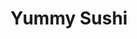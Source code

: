 ---
layout: place
title: Yummy Sushi
permalink: /new-jersey/robbinsville-twp/yummy-sushi.html
stateAbbr: NJ
stateName: New Jersey
cityName: Robbinsville Twp
seo:
  type: restaurant
  links: null
place_id: ChIJ54D3YrBfwYkRsO7c0HVKPOs
photos:
  - name: >-
      places/ChIJ54D3YrBfwYkRsO7c0HVKPOs/photos/AeeoHcJxVeDFqegHv-lNJDs3ZOdyH6UcFZjesvvtvK_zhy3c3ILwDbEdqxjzRBWP-Ys2r-XvOG_cvn7gcmicf6SToW1EhpSexckS7JqNn-HexVQ9z6h4o_lgr4MLgH6yd1Ly86S0na_gGLVsuuHpeGbdym3awF5EAW1B621hjQ4XOEYRalDJO_npDOju-CIA22rEBjjMjKnR46KqMQ-fk9PpE8QG-fPsojKnqejl93EB7L4f2X3CYJKkl4DkVh3kdIcXbn3Tm5k3FHvLPW75BqJWDghdhsVXJKEKcz6azjlFqEyXaQ
    widthPx: 3980
    heightPx: 2653
    authorAttributions:
      - displayName: Yummy Sushi
        uri: https://maps.google.com/maps/contrib/115194231284556208537
        photoUri: >-
          https://lh3.googleusercontent.com/a/ACg8ocJfspey4ga9qd3jCvpx5ESg3LLtx94UVOzauvHO5Mj_DiM-1A=s100-p-k-no-mo
    flagContentUri: >-
      https://www.google.com/local/imagery/report/?cb_client=maps_api_places.places_api&image_key=!1e10!2sAF1QipN2t_8eB2LE1Ga-j7QZIWxOs4PulgGy8QUc8E9h&hl=en-US
    googleMapsUri: >-
      https://www.google.com/maps/place//data=!3m4!1e2!3m2!1sAF1QipN2t_8eB2LE1Ga-j7QZIWxOs4PulgGy8QUc8E9h!2e10!4m2!3m1!1s0x89c15fb062f780e7:0xeb3c4a75d0dceeb0
  - name: >-
      places/ChIJ54D3YrBfwYkRsO7c0HVKPOs/photos/AeeoHcIMnbODi-_q9eS_IKEMWk8v-JF-RctXqWIgSJGKs79vxh1MPWICzbfxr4UvQMhZNN7-Mu5JlXmM2QsLTt4WORfDcIv9ia5Y5Ax7gX8hOQEmSG1s8CCt9VQ91zLUVi0iopLYOtdjs8pr8p5-2pVwWoxKdxA_g074ObagR85wZiU0laaRMpmp0gTJbbvJpEvmsT_-JwU_aB4XgPS9GsnBkuAxc0XUYMyHEaxYXWxQN_IlRaY5OglbLtkZk09VbpKbwKGx7VV6R5Xuxm48ks-izt7VNgRjTG5yA2cR3DhHVuXaiw
    widthPx: 4032
    heightPx: 2268
    authorAttributions:
      - displayName: Yummy Sushi
        uri: https://maps.google.com/maps/contrib/115194231284556208537
        photoUri: >-
          https://lh3.googleusercontent.com/a/ACg8ocJfspey4ga9qd3jCvpx5ESg3LLtx94UVOzauvHO5Mj_DiM-1A=s100-p-k-no-mo
    flagContentUri: >-
      https://www.google.com/local/imagery/report/?cb_client=maps_api_places.places_api&image_key=!1e10!2sAF1QipNkenuTV4pyeo7qhOnZplXXqBcrXj3qOwfsU1M9&hl=en-US
    googleMapsUri: >-
      https://www.google.com/maps/place//data=!3m4!1e2!3m2!1sAF1QipNkenuTV4pyeo7qhOnZplXXqBcrXj3qOwfsU1M9!2e10!4m2!3m1!1s0x89c15fb062f780e7:0xeb3c4a75d0dceeb0
  - name: >-
      places/ChIJ54D3YrBfwYkRsO7c0HVKPOs/photos/AeeoHcK_Bep6XCBE6M4_QC6yhYSFxOC1wczIOq8jbWR7NaMeihDNCHrDlbeD3FlGrMpbyzYBCx4CDmXSzbDUEmwb9k5e62oqwDtyD4a9G5Ov4ZL_XCBstJp4_tZL70Y_PgWvQ0CnM5-Mz1kZWeYprVk_mgp11QE52worN59IoDRyqgFUjQk4xIMtlHlJ9RzPSgQFesWjbFyRfAg6vaj8cyUqHVGNoelGvOS6yHGvOSTX8hHPUsapS48EmnUBGARgihyv9OcJhrTSsvPjngmhqWeZwIN8rInCgN3cZfwQZiGQRYGpbQ
    widthPx: 1337
    heightPx: 891
    authorAttributions:
      - displayName: Yummy Sushi
        uri: https://maps.google.com/maps/contrib/115194231284556208537
        photoUri: >-
          https://lh3.googleusercontent.com/a/ACg8ocJfspey4ga9qd3jCvpx5ESg3LLtx94UVOzauvHO5Mj_DiM-1A=s100-p-k-no-mo
    flagContentUri: >-
      https://www.google.com/local/imagery/report/?cb_client=maps_api_places.places_api&image_key=!1e10!2sAF1QipMGQwmjR7vdiFXKibwg5iDtc11PZJxf2l7D4SCb&hl=en-US
    googleMapsUri: >-
      https://www.google.com/maps/place//data=!3m4!1e2!3m2!1sAF1QipMGQwmjR7vdiFXKibwg5iDtc11PZJxf2l7D4SCb!2e10!4m2!3m1!1s0x89c15fb062f780e7:0xeb3c4a75d0dceeb0
  - name: >-
      places/ChIJ54D3YrBfwYkRsO7c0HVKPOs/photos/AeeoHcLbpSpvG34QqGEqUcRZdMcFK5K6nEPm11Zk3INco6IRy_N-sCMhewcYtz7fBue7CWdv1-MmxymGYrwNA5TepJ3mHTYc0MALimywWkGxqBDOkpdGyufA55xdMMETK8dPmIxkR47ZHYrlkF5XYLn3HeIxZwsybc23VlEo4hZyUZe5i9wtWG-H5YkowI3Re7BbL0t0Ip09Q9-1qMwaL53BHXeIEq-mEFvSJaEQNU8Zi2qIhhjxfybPhHF512VqkIW7Rrbg6O8lz56MRFrj4dyRPcWestIrrdR3dkZp9bCU2OZxna66i6jXymrxUD8rdmzjfDvREEdH0h78dTvMppHm-JwDofm6zilzpoBSTis99keWMqD-6i-N9J1bhqVUz2ROQG38gethJY-L_Ncwq0Te0IFcLpGdi4uFuTOI_6Cxk4S_lQ
    widthPx: 4000
    heightPx: 3000
    authorAttributions:
      - displayName: Jinia Haldar
        uri: https://maps.google.com/maps/contrib/111953855442085788098
        photoUri: >-
          https://lh3.googleusercontent.com/a-/ALV-UjUwjGcCGmbzRvoa6oA8BjEk7MQK8ZuHTTqaeYgz-We1zaN1fbde=s100-p-k-no-mo
    flagContentUri: >-
      https://www.google.com/local/imagery/report/?cb_client=maps_api_places.places_api&image_key=!1e10!2sCIHM0ogKEICAgICPiZrKOQ&hl=en-US
    googleMapsUri: >-
      https://www.google.com/maps/place//data=!3m4!1e2!3m2!1sCIHM0ogKEICAgICPiZrKOQ!2e10!4m2!3m1!1s0x89c15fb062f780e7:0xeb3c4a75d0dceeb0
  - name: >-
      places/ChIJ54D3YrBfwYkRsO7c0HVKPOs/photos/AeeoHcL6-VEXJsgs9fIQsVyu30WZryUB8sogFSEGfXRWkTJHz71np7fEUZ9PNYqwN5d2agAI5y6hDyecTXDMRwA0ATO7zk62ySF2JZvfs_ymjsK0XqeBoHUqHAAr7hXM-TAJXydt2b5T6MeT9ZY9l9wcgUw0pGR5zYcAaOgpPwRnCc0RocFrOxFa_EtEA2XvK2H6BAob7S7TmiMEp4HWUilZ69xOpMC3t-74h30HQr9O7_OyTHcJbrBt0PNPvMXCs3rN8JOGTwnlh3ZbtWXmw2AowOZsZLwB-0--B00hXy-qvGhyHFvYrHsanMOdYpmt9WzSfsMJxM1ISPKrooFU4sh2ou9V6C3Nkj19B_n3MfQ-XAjend9t8hiLYuWjAdviLfncd5eWmIuBxXii40O7JpTTtcyS8MbF_uTYu1x6nm_5NT4gFA
    widthPx: 4032
    heightPx: 2268
    authorAttributions:
      - displayName: David Chin
        uri: https://maps.google.com/maps/contrib/116514399856364603059
        photoUri: >-
          https://lh3.googleusercontent.com/a-/ALV-UjXgLrHa9etV38EkLX19Fc3Ize2MvY599OOC4NPcKL---OAfjbZCsQ=s100-p-k-no-mo
    flagContentUri: >-
      https://www.google.com/local/imagery/report/?cb_client=maps_api_places.places_api&image_key=!1e10!2sCIHM0ogKEICAgICTtoTdXw&hl=en-US
    googleMapsUri: >-
      https://www.google.com/maps/place//data=!3m4!1e2!3m2!1sCIHM0ogKEICAgICTtoTdXw!2e10!4m2!3m1!1s0x89c15fb062f780e7:0xeb3c4a75d0dceeb0
  - name: >-
      places/ChIJ54D3YrBfwYkRsO7c0HVKPOs/photos/AeeoHcLYXFR6we6ctBWIMUR9bC44w4tlX77ybI9UH7W6KZ4gVjK57gznyqPC2L5ry3mpcjV6roQZDTCZmkgKrifbfzxDVmvMf4Scc33P4wAN5htjOwvH4stfkbVJ2otIvJGwLlyLiM-m1yIFTgM3Zh96ENg_kj47De9YW5-Po5gGT33DgBVYeKKNP53OTCUuDGqoffq709L7cEaLmPAQXXObRXoZywLOgRAQ14RHPWpzy6UKdhNgk6DJSiRK9Ux4sexpVbXi-L8AUwnY1XJdwDL6fvOx-ORv6WOe32JBCDrw70KrawE-yS2y3tD6fe0r9ygzXHS2nR5VsQ6Cd7Bpqu81PhXiI3cGYiHSNl8PQ_kVZOjOOqGI-0VTxLY_-xIEniyNrIHv6TnHjvmdP-JfdOe3UHOIcRzhfQhpcnZDltWiCqo
    widthPx: 3942
    heightPx: 2528
    authorAttributions:
      - displayName: RGSOUNDF
        uri: https://maps.google.com/maps/contrib/118018842440519387422
        photoUri: >-
          https://lh3.googleusercontent.com/a-/ALV-UjVe43Hyx5OO7c6YRFHNTfOio9gE30CmmywPwoHh_ns-gCa4TbfkiA=s100-p-k-no-mo
    flagContentUri: >-
      https://www.google.com/local/imagery/report/?cb_client=maps_api_places.places_api&image_key=!1e10!2sCIHM0ogKEICAgICjn7f9Xg&hl=en-US
    googleMapsUri: >-
      https://www.google.com/maps/place//data=!3m4!1e2!3m2!1sCIHM0ogKEICAgICjn7f9Xg!2e10!4m2!3m1!1s0x89c15fb062f780e7:0xeb3c4a75d0dceeb0
  - name: >-
      places/ChIJ54D3YrBfwYkRsO7c0HVKPOs/photos/AeeoHcLEr6RyTMzN_dFTxjmtDHRN3lX8n44QSU1d4bWSqVmF2uKSuyO0Ct-nQPqe6KLPlALl9A_icXRVx30ZFCJP8T-O1Q8tg41IxBbV8bJufeYBv3VzEINNylYIM5HwlVanCFj7TZmVZispfroGVexAGEETmVQ0mpU4yW_Yqd3C_3-ZcAMCDly4iB7xGREbpIT2aJfWR-NGP8UrAtKOJFd7IAlwRLpt1I4KMD1EmnHBKyWjREQpYNaSwqhnb9ey_j3OnaeX5Uh0SVW2m0HjjX9KPRfjl9mtG4hhmYpARvRYYGjby7DBzffKAZslwbDzsrt_C_fAvBvdPJ2-puRpKXPIyxyFDWdzWgXPR3xiCPPqxt8btTxLV-oj1BZKlEi6id0Cz6X0d5Z8PkqM2tPxU5V-wAqVT10EZY7qVSkultsSA0MWdM8
    widthPx: 4032
    heightPx: 2268
    authorAttributions:
      - displayName: David Chin
        uri: https://maps.google.com/maps/contrib/116514399856364603059
        photoUri: >-
          https://lh3.googleusercontent.com/a-/ALV-UjXgLrHa9etV38EkLX19Fc3Ize2MvY599OOC4NPcKL---OAfjbZCsQ=s100-p-k-no-mo
    flagContentUri: >-
      https://www.google.com/local/imagery/report/?cb_client=maps_api_places.places_api&image_key=!1e10!2sCIHM0ogKEICAgICTtoTdnwE&hl=en-US
    googleMapsUri: >-
      https://www.google.com/maps/place//data=!3m4!1e2!3m2!1sCIHM0ogKEICAgICTtoTdnwE!2e10!4m2!3m1!1s0x89c15fb062f780e7:0xeb3c4a75d0dceeb0
  - name: >-
      places/ChIJ54D3YrBfwYkRsO7c0HVKPOs/photos/AeeoHcKRWzfnIBtbOkYDKhDeJ0SCJYuFyJ2FOmiPM7UzCBtGQapE_PYGgmEl10kxootLGvLYzDQfQjtYpYqOdKix97V9FTdVNOnEVC2Dj-pactr__v30ygfyswfgoy7Sd2SzTLx6NL2p4YcgynONvkaStT_3elQJPOc8ovhAXSRFimAfAY8guognmIyEh3kJQ6sP4rZCSuj5Psv9xm0Sjp3TKnvAu2l0IK1kqk798eI6O2vhxsmEG8rn_0IeXwt8eGVjprIgMVtkvxX3vwORX2XM73vi-R8nC-wX_kGlyWU6zW9DdQ
    widthPx: 4032
    heightPx: 2268
    authorAttributions:
      - displayName: Yummy Sushi
        uri: https://maps.google.com/maps/contrib/115194231284556208537
        photoUri: >-
          https://lh3.googleusercontent.com/a/ACg8ocJfspey4ga9qd3jCvpx5ESg3LLtx94UVOzauvHO5Mj_DiM-1A=s100-p-k-no-mo
    flagContentUri: >-
      https://www.google.com/local/imagery/report/?cb_client=maps_api_places.places_api&image_key=!1e10!2sAF1QipOBwV3Qj-QWLBCMz3reE7Dq4Ukdhu3Vq4DgjTc1&hl=en-US
    googleMapsUri: >-
      https://www.google.com/maps/place//data=!3m4!1e2!3m2!1sAF1QipOBwV3Qj-QWLBCMz3reE7Dq4Ukdhu3Vq4DgjTc1!2e10!4m2!3m1!1s0x89c15fb062f780e7:0xeb3c4a75d0dceeb0
  - name: >-
      places/ChIJ54D3YrBfwYkRsO7c0HVKPOs/photos/AeeoHcJQrMDntBoaEMD4Z9FAEcsw7NL58yl1JDDOgvDVKEDgqeTyYHgSkFTi0q8jNLtFf7p8vd7f1pNuu464sPtcO4eSKmOmnu0-dNy5ZFyIwuc6qOaudozza1nb191xWg6hLQHaEW9m2lZui9zLdsYAvdFNKSt6djw2fs4u261N7HWiHN6UnXFDQD3r8jQA-5sY4-0NbGkiFnr0uQyiKRq96V0ZHU9oS_acbGLxVPSg3w0FxBaW1wUbCWn2zNm15kozjsifRPd5Zl5oRBSFQkdmW0PeaMWatcMDKlhmkdWePKKuoU3_WsK5BUkip34P_EFkpZdKdetR3eUttKoiY-5dKykv4-Zit0yrIqoCvHqypFXchvShuf-n0zTVTtXwNAioLDg2Wvy4MIh-pA2qdY298oURQkQuhkF2Srn2uoRINQU
    widthPx: 4032
    heightPx: 3024
    authorAttributions:
      - displayName: Kristin Ellis
        uri: https://maps.google.com/maps/contrib/101007151933209815697
        photoUri: >-
          https://lh3.googleusercontent.com/a-/ALV-UjUM4GFwORixHh2zg4HxnUn5b-693EW9UOSQq9-5ohnJtF3wmwzB=s100-p-k-no-mo
    flagContentUri: >-
      https://www.google.com/local/imagery/report/?cb_client=maps_api_places.places_api&image_key=!1e10!2sCIHM0ogKEICAgMDwuZbgYA&hl=en-US
    googleMapsUri: >-
      https://www.google.com/maps/place//data=!3m4!1e2!3m2!1sCIHM0ogKEICAgMDwuZbgYA!2e10!4m2!3m1!1s0x89c15fb062f780e7:0xeb3c4a75d0dceeb0
  - name: >-
      places/ChIJ54D3YrBfwYkRsO7c0HVKPOs/photos/AeeoHcL3YcwXJ4Om7L7qlDjHNh6x26YvovqzRR0tWsOh6ui7kzTIetBFJhV6FXMVLvBRDpi8kmDwzCG17exUD4QjFwmHxHCGWci5YiHrIZQqUzUYrRSnCYnl3cRsj8kHWJnKJF3l9XF8Sn_mRCPKQWc5kTMzLi1TS1xZTxcyjIz5rgXyhEFj_dhbeIz8vk0Spv6YBw_0LeLOdO3doRuD54SOtb0DfRP-1W6wcqXVA-7173tdwW_wmCOcIi3Q7PzSvDucH3QWvPaUrqegE6mFXn86Nj7MHtU2VLyS3hZt_uiFxKcZsV6-jv0HHObkQAzOkROzybScCF3KXfBSIqD9SZ6NGiuYTG7tq8-HRIKLkaZe-oXIF2gDJijFJ9-ESv2dNlYVEOlq8rTLMEfXWILHs0fd2eeQCYyk-54DbhMf5oz64e9Unw
    widthPx: 1512
    heightPx: 2016
    authorAttributions:
      - displayName: Jinia Haldar
        uri: https://maps.google.com/maps/contrib/111953855442085788098
        photoUri: >-
          https://lh3.googleusercontent.com/a-/ALV-UjUwjGcCGmbzRvoa6oA8BjEk7MQK8ZuHTTqaeYgz-We1zaN1fbde=s100-p-k-no-mo
    flagContentUri: >-
      https://www.google.com/local/imagery/report/?cb_client=maps_api_places.places_api&image_key=!1e10!2sCIHM0ogKEICAgID_ioKrGw&hl=en-US
    googleMapsUri: >-
      https://www.google.com/maps/place//data=!3m4!1e2!3m2!1sCIHM0ogKEICAgID_ioKrGw!2e10!4m2!3m1!1s0x89c15fb062f780e7:0xeb3c4a75d0dceeb0
address: 2350 NJ-33, Robbinsville Twp, NJ 08691, USA
street: 2350 NJ-33
city: Robbinsville Twp
state: NJ
zip: '08691'
country: USA
neighborhood: Robbinsville Center
latitude: '40.218216'
longitude: '-74.627190'
accessibility_options:
  wheelchairAccessibleParking: true
  wheelchairAccessibleEntrance: true
  wheelchairAccessibleRestroom: true
  wheelchairAccessibleSeating: true
business_status: OPERATIONAL
name: Yummy Sushi
google_maps_links:
  directionsUri: >-
    https://www.google.com/maps/dir//''/data=!4m7!4m6!1m1!4e2!1m2!1m1!1s0x89c15fb062f780e7:0xeb3c4a75d0dceeb0!3e0
  placeUri: https://maps.google.com/?cid=16950504967391473328
  writeAReviewUri: >-
    https://www.google.com/maps/place//data=!4m3!3m2!1s0x89c15fb062f780e7:0xeb3c4a75d0dceeb0!12e1
  reviewsUri: >-
    https://www.google.com/maps/place//data=!4m4!3m3!1s0x89c15fb062f780e7:0xeb3c4a75d0dceeb0!9m1!1b1
  photosUri: >-
    https://www.google.com/maps/place//data=!4m3!3m2!1s0x89c15fb062f780e7:0xeb3c4a75d0dceeb0!10e5
primary_type: Sushi Restaurant
opening_hours:
  regular: null
  current: null
secondary_opening_hours:
  regular:
    weekdayDescriptions: null
    type: null
  current:
    weekdayDescriptions: null
    type: null
phone: null
price_level: null
price_range: null
rating: null
rating_count: 0
website: null
description: >-
  Discover Yummy Sushi in Robbinsville Twp, NJ$$$Yummy Sushi in Robbinsville
  Twp, NJ, offers a relaxed dining experience with options for dine-in and
  takeout, making it a convenient choice for those seeking sushi restaurants
  near me. The spot features an extensive selection of Japanese, Chinese, and
  Thai dishes, highlighting fresh flavors and diverse menu choices that cater to
  a variety of tastes. Accessibility is a key highlight, with
  wheelchair-friendly parking, entrances, restrooms, and seating ensuring
  everyone can enjoy the vibrant atmosphere. Photos from the location showcase
  appealing presentations of signature rolls and entrees, drawing in locals and
  visitors alike for a satisfying meal. Whether you're exploring top-rated sushi
  options or simply craving authentic Asian cuisine, this spot stands out for
  its casual vibe and thoughtful amenities.
generative_summary: >-
  Discover Yummy Sushi in Robbinsville Twp, NJ$$$Yummy Sushi in Robbinsville
  Twp, NJ, offers a relaxed dining experience with options for dine-in and
  takeout, making it a convenient choice for those seeking sushi restaurants
  near me. The spot features an extensive selection of Japanese, Chinese, and
  Thai dishes, highlighting fresh flavors and diverse menu choices that cater to
  a variety of tastes. Accessibility is a key highlight, with
  wheelchair-friendly parking, entrances, restrooms, and seating ensuring
  everyone can enjoy the vibrant atmosphere. Photos from the location showcase
  appealing presentations of signature rolls and entrees, drawing in locals and
  visitors alike for a satisfying meal. Whether you're exploring top-rated sushi
  options or simply craving authentic Asian cuisine, this spot stands out for
  its casual vibe and thoughtful amenities.
generative_disclosure: Summarized by AI using the Grok-3-Mini model.
reviews: null
review_summary: >-
  What Visitors Are Saying$$$Feedback from diners at spots like this often
  highlights the appeal of a wide-ranging menu that delivers fresh and flavorful
  sushi, making it a solid pick for anyone hunting for sushi close to me. Many
  appreciate the welcoming, laid-back setting that feels perfect for casual
  outings or quick takeout, with comments frequently noting the helpful service
  and inclusive features. While experiences can vary, people tend to enjoy the
  variety of options that blend Japanese favorites with other Asian influences,
  keeping things exciting for groups or families. Overall, it's commonly
  recommended as a reliable choice for tasty meals, though some suggest checking
  for updates on availability to ensure a smooth visit. If you're on the hunt
  for I love sushi moments in a neighborhood spot, this place generally earns
  nods for its approachable vibe and solid offerings.
review_disclosure: Summarized by AI using the Grok-3-Mini model.
parking_options: null
payment_options: null
allow_dogs: null
curbside_pickup: null
delivery: null
dine_in: null
good_for_children: null
good_for_groups: null
good_for_sports: null
live_music: null
menu_for_children: null
outdoor_seating: null
reservable: null
restroom: null
serves_beer: null
serves_breakfast: null
serves_brunch: null
serves_cocktails: null
serves_coffee: null
serves_dinner: null
serves_dessert: null
serves_lunch: null
serves_vegetarian_food: null
serves_wine: null
takeout: null
update_category: pro
places_description: null

---